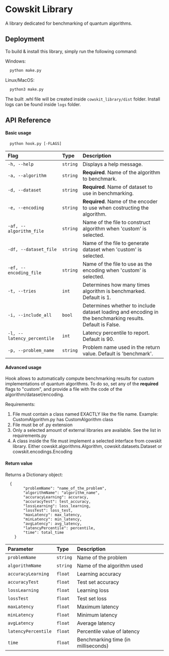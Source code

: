 
# Cowskit Library

A library dedicated for benchmarking of quantum algorithms.




## Deployment

To build & install this library, simply run the following command:

Windows:
```bash
  python make.py
```
Linux/MacOS:
```bash
  python3 make.py
```

The built .whl file will be created inside `cowskit_library/dist` folder.
Install logs can be found inside `logs` folder.
## API Reference

#### Basic usage

```http
  python hook.py [-FLAGS]
```

| Flag      | Type     | Description                |
| :-------- | :------- | :------------------------- |
| `-h, --help` | `string` | Displays a help message. |
| `-a, --algorithm` | `string` | **Required**. Name of the algorithm to benchmark. |
| `-d, --dataset` | `string` | **Required**. Name of dataset to use in benchmarking. |
| `-e, --encoding` | `string` | **Required**. Name of the encoder to use when costructing the algorithm. |
| `-af, --algorithm_file` | `string` | Name of the file to construct algorithm when 'custom' is selected. |
| `-df, --dataset_file` | `string` | Name of the file to generate dataset when 'custom' is selected. |
| `-ef, --encoding_file` | `string` | Name of the file to use as the encoding when 'custom' is selected. |
| `-t, --tries` | `int` | Determines how many times algorithm is benchmarked. Default is 1. |
| `-i, --include_all` | `bool` | Determines whether to include dataset loading and encoding in the benchmarking results. Default is False. |
| `-l, --latency_percentile` | `int` | Latency percentile to report. Default is 90. |
| `-p, --problem_name` | `string` | Problem name used in the return value. Default is 'benchmark'. |

#### Advanced usage
Hook allows to automatically compute benchmarking results for custom implementations of quantum algorithms.
To do so, set any of the **required** flags to "custom", and provide a file with the code of the algorithm/dataset/encoding.

Requirements:
1. File must contain a class named EXACTLY like the file name. Example: CustomAlgorithm.py has CustomAlgorithm class
2. File must be of .py extension
3. Only a selected amount of external libraries are available. See the list in requirements.py
4. A class inside the file must implement a selected interface from cowskit library. Either cowskit.algorithms.Algorithm, cowskit.datasets.Dataset or cowskit.encodings.Encoding

#### Return value

Returns a Dictionary object:
```http
  {
        "problemName": "name_of_the_problem",
        "algorithmName": "algorithm_name",
        "accuracyLearning": accuracy,
        "accuracyTest": test_accuracy,
        "lossLearning": loss_learning,
        "lossTest": loss_test,
        "maxLatency": max_latency,
        "minLatency": min_latency,
        "avgLatency": avg_latency,
        "latencyPercentile": percentile,
        "time": total_time
    }
```

| Parameter | Type     | Description                       |
| :-------- | :------- | :-------------------------------- |
| `problemName`      | `string` | Name of the problem |
| `algorithmName`      | `string` | Name of the algorithm used |
| `accuracyLearning`      | `float` | Learning accuracy |
| `accuracyTest`      | `float` | Test set accuracy |
| `lossLearning`      | `float` | Learning loss |
| `lossTest`      | `float` | Test set loss |
| `maxLatency`      | `float` | Maximum latency |
| `minLatency`      | `float` | Minimum latency |
| `avgLatency`      | `float` | Average latency |
| `latencyPercentile`      | `float` | Percentile value of latency |
| `time`      | `float` | Benchmarking time (in milliseconds) |










